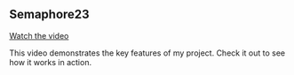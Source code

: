 ## Semaphore23

<!-- ![GIF Demo](assets/demo.gif) -->
[Watch the video](https://www.youtube.com/watch?v=7FbO_hBQ7Y8)

This video demonstrates the key features of my project. Check it out to see how it works in action.


